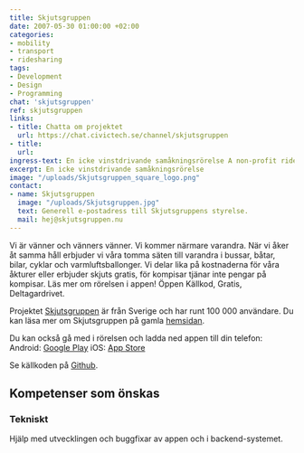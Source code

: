 ```yaml
---
title: Skjutsgruppen
date: 2007-05-30 01:00:00 +02:00
categories:
- mobility
- transport
- ridesharing
tags:
- Development
- Design
- Programming
chat: 'skjutsgruppen'
ref: skjutsgruppen
links:
- title: Chatta om projektet
  url: https://chat.civictech.se/channel/skjutsgruppen
- title:
  url:
ingress-text: En icke vinstdrivande samåkningsrörelse A non-profit ridesharing movement
excerpt: En icke vinstdrivande samåkningsrörelse
image: "/uploads/Skjutsgruppen_square_logo.png"
contact:
- name: Skjutsgruppen
  image: "/uploads/Skjutsgruppen.jpg"
  text: Generell e-postadress till Skjutsgruppens styrelse.
  mail: hej@skjutsgruppen.nu
---
```

Vi är vänner och vänners vänner. Vi kommer närmare varandra. När vi åker åt samma håll erbjuder vi våra tomma säten till varandra i bussar, båtar, bilar, cyklar och varmluftsballonger. Vi delar lika på kostnaderna för våra åkturer eller erbjuder skjuts gratis, för kompisar tjänar inte pengar på kompisar. Läs mer om rörelsen i appen! Öppen Källkod, Gratis, Deltagardrivet.

Projektet <a href="https://skjutsgruppen.nu/">Skjutsgruppen</a> är från Sverige och har runt 100 000 användare. Du kan läsa mer om Skjutsgruppen på gamla <a href="http://old.skjutsgruppen.nu/">hemsidan</a>.

Du kan också gå med i rörelsen och ladda ned appen till din telefon:
Android: <a href="https://play.google.com/store/apps/details?id=nu.skjutsgruppen.skjutsgruppen">Google Play</a>
iOS: <a href="https://itunes.apple.com/us/app/ideella-r%C3%B6relsen-skjutsgruppen/id1370886185?mt=8">App Store</a>

Se källkoden på <a href="https://github.com/skjutsgruppen">Github</a>.

## Kompetenser som önskas
### Tekniskt
Hjälp med utvecklingen och buggfixar av appen och i backend-systemet.
